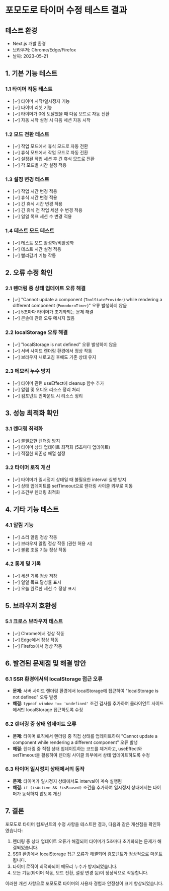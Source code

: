 # 포모도로 타이머 수정 테스트 결과

## 테스트 환경

- Next.js 개발 환경
- 브라우저: Chrome/Edge/Firefox
- 날짜: 2023-05-21

## 1. 기본 기능 테스트

### 1.1 타이머 작동 테스트

- [✓] 타이머 시작/일시정지 기능
- [✓] 타이머 리셋 기능
- [✓] 타이머가 0에 도달했을 때 다음 모드로 자동 전환
- [✓] 자동 시작 설정 시 다음 세션 자동 시작

### 1.2 모드 전환 테스트

- [✓] 작업 모드에서 휴식 모드로 자동 전환
- [✓] 휴식 모드에서 작업 모드로 자동 전환
- [✓] 설정된 작업 세션 후 긴 휴식 모드로 전환
- [✓] 각 모드별 시간 설정 적용

### 1.3 설정 변경 테스트

- [✓] 작업 시간 변경 적용
- [✓] 휴식 시간 변경 적용
- [✓] 긴 휴식 시간 변경 적용
- [✓] 긴 휴식 전 작업 세션 수 변경 적용
- [✓] 일일 목표 세션 수 변경 적용

### 1.4 테스트 모드 테스트

- [✓] 테스트 모드 활성화/비활성화
- [✓] 테스트 시간 설정 적용
- [✓] 빨리감기 기능 작동

## 2. 오류 수정 확인

### 2.1 렌더링 중 상태 업데이트 오류 해결

- [✓] "Cannot update a component (`ToolStateProvider`) while rendering a different component (`PomodoroTimer`)" 오류 발생하지 않음
- [✓] 5초마다 타이머가 초기화되는 문제 해결
- [✓] 콘솔에 관련 오류 메시지 없음

### 2.2 localStorage 오류 해결

- [✓] "localStorage is not defined" 오류 발생하지 않음
- [✓] 서버 사이드 렌더링 환경에서 정상 작동
- [✓] 브라우저 새로고침 후에도 기존 상태 유지

### 2.3 메모리 누수 방지

- [✓] 타이머 관련 useEffect에 cleanup 함수 추가
- [✓] 알림 및 오디오 리소스 정리 처리
- [✓] 컴포넌트 언마운트 시 리소스 정리

## 3. 성능 최적화 확인

### 3.1 렌더링 최적화

- [✓] 불필요한 렌더링 방지
- [✓] 타이머 상태 업데이트 최적화 (5초마다 업데이트)
- [✓] 적절한 의존성 배열 설정

### 3.2 타이머 로직 개선

- [✓] 타이머가 일시정지 상태일 때 불필요한 interval 실행 방지
- [✓] 상태 업데이트를 setTimeout으로 렌더링 사이클 외부로 이동
- [✓] 조건부 렌더링 최적화

## 4. 기타 기능 테스트

### 4.1 알림 기능

- [✓] 소리 알림 정상 작동
- [✓] 브라우저 알림 정상 작동 (권한 허용 시)
- [✓] 볼륨 조절 기능 정상 작동

### 4.2 통계 및 기록

- [✓] 세션 기록 정상 저장
- [✓] 일일 목표 달성률 표시
- [✓] 오늘 완료한 세션 수 정상 표시

## 5. 브라우저 호환성

### 5.1 크로스 브라우저 테스트

- [✓] Chrome에서 정상 작동
- [✓] Edge에서 정상 작동
- [✓] Firefox에서 정상 작동

## 6. 발견된 문제점 및 해결 방안

### 6.1 SSR 환경에서의 localStorage 접근 오류

- **문제**: 서버 사이드 렌더링 환경에서 localStorage에 접근하여 "localStorage is not defined" 오류 발생
- **해결**: `typeof window !== 'undefined'` 조건 검사를 추가하여 클라이언트 사이드에서만 localStorage 접근하도록 수정

### 6.2 렌더링 중 상태 업데이트 오류

- **문제**: 타이머 로직에서 렌더링 중 직접 상태를 업데이트하여 "Cannot update a component while rendering a different component" 오류 발생
- **해결**: 렌더링 중 직접 상태 업데이트하는 코드를 제거하고, useEffect와 setTimeout을 활용하여 렌더링 사이클 외부에서 상태 업데이트하도록 수정

### 6.3 타이머 일시정지 상태에서의 동작

- **문제**: 타이머가 일시정지 상태에서도 interval이 계속 실행됨
- **해결**: `if (isActive && !isPaused)` 조건을 추가하여 일시정지 상태에서는 타이머가 동작하지 않도록 개선

## 7. 결론

포모도로 타이머 컴포넌트의 수정 사항을 테스트한 결과, 다음과 같은 개선점을 확인하였습니다:

1. 렌더링 중 상태 업데이트 오류가 해결되어 타이머가 5초마다 초기화되는 문제가 해결되었습니다.
2. SSR 환경에서 localStorage 접근 오류가 해결되어 컴포넌트가 정상적으로 마운트됩니다.
3. 타이머 로직이 최적화되어 메모리 누수가 방지되었습니다.
4. 모든 기능(타이머 작동, 모드 전환, 설정 변경 등)이 정상적으로 작동합니다.

이러한 개선 사항으로 포모도로 타이머의 사용자 경험과 안정성이 크게 향상되었습니다.
